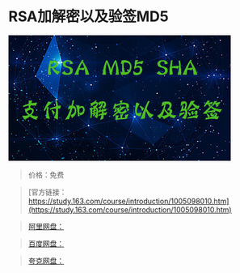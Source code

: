 # RSA加解密以及验签MD5

![img](../../../assets/study163/free/B0460C353F5FAE14C7C63E43D81A45A5.jpg)

> 价格：免费

> [官方链接：https://study.163.com/course/introduction/1005098010.htm](https://study.163.com/course/introduction/1005098010.htm)

> [阿里网盘：]()

> [百度网盘：]()

> [夸克网盘：]()
